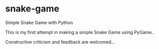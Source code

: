 # snake-game
Simple Snake Game with Python

This is my first attempt in making a simple Snake Game using PyGame..

Constructive criticism and feedback are welcomed...
